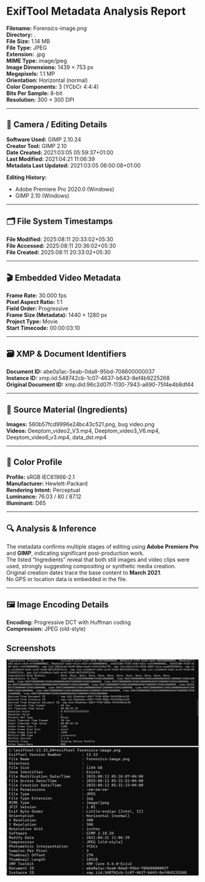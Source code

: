 # ExifTool Metadata Analysis Report

**Filename:** Forensics-image.png  
**Directory:** .  
**File Size:** 1.14 MB  
**File Type:** JPEG  
**Extension:** .jpg  
**MIME Type:** image/jpeg  
**Image Dimensions:** 1439 × 753 px  
**Megapixels:** 1.1 MP  
**Orientation:** Horizontal (normal)  
**Color Components:** 3 (YCbCr 4:4:4)  
**Bits Per Sample:** 8-bit  
**Resolution:** 300 × 300 DPI  

---

## 📸 Camera / Editing Details
**Software Used:** GIMP 2.10.24  
**Creator Tool:** GIMP 2.10  
**Date Created:** 2021:03:05 05:59:37+01:00  
**Last Modified:** 2021:04:21 11:06:39  
**Metadata Last Updated:** 2021:03:05 06:00:08+01:00  

**Editing History:**  
- Adobe Premiere Pro 2020.0 (Windows)  
- GIMP 2.10 (Windows)  

---

## 🗂️ File System Timestamps
**File Modified:** 2025:08:11 20:33:02+05:30  
**File Accessed:** 2025:08:11 20:36:02+05:30  
**File Created:** 2025:08:11 20:33:02+05:30  

---

## 🎬 Embedded Video Metadata
**Frame Rate:** 30.000 fps  
**Pixel Aspect Ratio:** 1:1  
**Field Order:** Progressive  
**Frame Size (Metadata):** 1440 × 1280 px  
**Project Type:** Movie  
**Start Timecode:** 00:00:03:10  

---

## 🗃️ XMP & Document Identifiers
**Document ID:** abe0a1ac-5eab-0da8-95bd-708600000037  
**Instance ID:** xmp.iid:548742cb-1c07-4637-b643-8ef4b9225268  
**Original Document ID:** xmp.did:96c2d07f-1130-7943-a690-75f4e4b8df44  

---

## 📝 Source Material (Ingredients)
**Images:** 580b57fcd9996e24bc43c521.png, bug video.png  
**Videos:** Deeptom_video2_V3.mp4, Deeptom_video3_V6.mp4, Deeptom_video6_v3.mp4, data_dst.mp4  

---

## 🎨 Color Profile
**Profile:** sRGB IEC61966-2.1  
**Manufacturer:** Hewlett-Packard  
**Rendering Intent:** Perceptual  
**Luminance:** 76.03 / 80 / 87.12  
**Illuminant:** D65  

---

## 🔍 Analysis & Inference
The metadata confirms multiple stages of editing using **Adobe Premiere Pro** and **GIMP**, indicating significant post-production work.  
The listed “Ingredients” reveal that both still images and video clips were used, strongly suggesting compositing or synthetic media creation.  
Original creation dates trace the base content to **March 2021**.  
No GPS or location data is embedded in the file.  

---

## 🖼️ Image Encoding Details
**Encoding:** Progressive DCT with Huffman coding  
**Compression:** JPEG (old-style)  

## Screenshots
![ExifTool Screenshot 1](Screenshots/Screenshot%201.png)
![ExifTool Screenshot 2](Screenshots/Screenshot%202.png)

